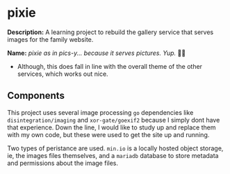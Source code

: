 # pixie

**Description:** A learning project to rebuild the gallery service that serves images for the family website.

**Name:** _pixie as in pics-y... because it serves pictures. Yup._ :man_shrugging:

- Although, this does fall in line with the overall theme of the other services, which works out nice.

## Components

This project uses several image processing `go` dependencies like `disintegration/imaging` and `xor-gate/goexif2` because I simply dont have that experience. Down the line, I would like to study up and replace them with my own code, but these were used to get the site up and running.

Two types of peristance are used. `min.io` is a locally hosted object storage, ie, the images files themselves, and a `mariadb` database to store metadata and permissions about the image files.
